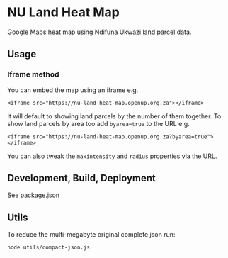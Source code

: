 # NU Land Heat Map

Google Maps heat map using Ndifuna Ukwazi land parcel data.

## Usage

### Iframe method

You can embed the map using an iframe e.g.

```
<iframe src="https://nu-land-heat-map.openup.org.za"></iframe>
```

It will default to showing land parcels by the number of them together. To show land parcels by area too add `byarea=true` to the URL e.g.

```
<iframe src="https://nu-land-heat-map.openup.org.za?byarea=true"></iframe>
```

You can also tweak the `maxintensity` and `radius` properties via the URL.

## Development, Build, Deployment

See [package.json](./package.json)

## Utils

To reduce the multi-megabyte original complete.json run:

```
node utils/compact-json.js
```